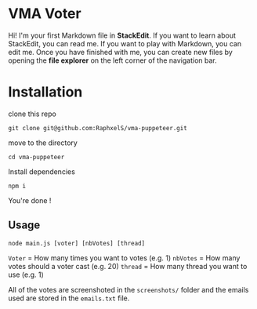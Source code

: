# VMA Voter

Hi! I'm your first Markdown file in **StackEdit**. If you want to learn about StackEdit, you can read me. If you want to play with Markdown, you can edit me. Once you have finished with me, you can create new files by opening the **file explorer** on the left corner of the navigation bar.


# Installation

clone this repo

    git clone git@github.com:RaphxelS/vma-puppeteer.git
   move to the directory
   

    cd vma-puppeteer
   Install dependencies
   

    npm i
  You're done !

## Usage

    node main.js [voter] [nbVotes] [thread]
   `Voter` = How many times you want to votes (e.g. 1)
   `nbVotes` = How many votes should a voter cast (e.g. 20)
   `thread` = How many thread you want to use (e.g. 1)
   
   All of the votes are screenshoted in the `screenshots/` folder and the emails used are stored in the `emails.txt` file.
